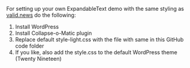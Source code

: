For setting up your own ExpandableText demo with the same styling as [valid.news](http://valid.news) do the following:

1. Install WordPress
2. Install Collapse-o-Matic plugin
3. Replace default style-light.css with the file with same in this GitHub code folder
4. If you like, also add the style.css to the default WordPress theme (Twenty Nineteen)
